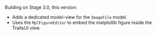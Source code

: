 Building on Stage 3.0, this version:
- Adds a dedicated model-view for the `ImageFile` model.
- Uses the `MplFigureEditor` to embed the matplotlib figure inside the
  TraitsUI view.